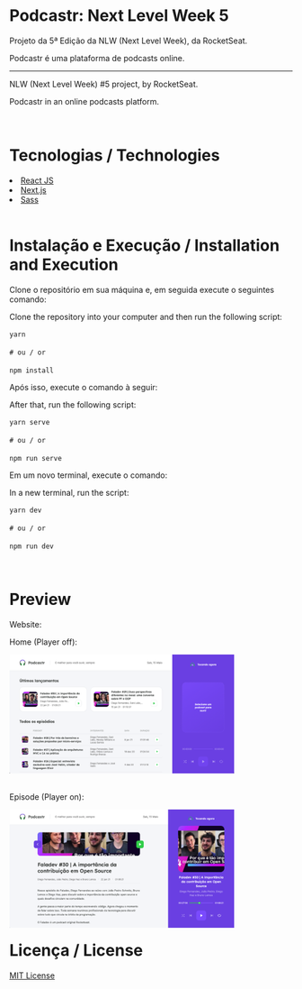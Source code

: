 <!-- <img style="width: 1200px; padding: 20px 0; margin: 0px auto; " src="./public/logo-full.svg"> -->

<h1 style="font: 50px">Podcastr: Next Level Week 5 </h1>

<p>Projeto da 5ª Edição da NLW (Next Level Week), da RocketSeat.</p>

<p>Podcastr é uma plataforma de podcasts online.

<hr>

<p>NLW (Next Level Week) #5 project, by RocketSeat.</p>

<p>Podcastr in an online podcasts platform.</p>

<br>

<h1 style="font: 50px">Tecnologias / Technologies</h1>

<li>
    <a href="https://reactjs.org/">React JS</a>
</li>
<li>
    <a href="https://nextjs.org/">Next.js</a>
</li>
<li>
    <a href="https://sass-lang.com/">Sass</a>
</li>

<br>

<h1 style="font: 50px">Instalação e Execução / Installation and Execution</h1>

Clone o repositório em sua máquina e, em seguida execute o seguintes comando:

Clone the repository into your computer and then run the following script:

```
yarn

# ou / or

npm install
```

Após isso, execute o comando à seguir:

After that, run the following script:

```
yarn serve

# ou / or

npm run serve
```

Em um novo terminal, execute o comando:

In a new terminal, run the script:

```
yarn dev

# ou / or

npm run dev
```


<br>

<h1 style="font: 50px">Preview</h1>

<p>Website: <a href=""></a></p>

<p>Home (Player off):</p>
<img style="max-width: 400px;" src="./public/preview1.png">

<p style="margin-top: 30px;">Episode (Player on):</p>
<img style="max-width: 400px;" src="./public/preview2.png">

<h1 style="font: 50px; margin-top: 20px;">Licença / License</h1>

<a href="https://opensource.org/licenses/MIT">MIT License</a>
